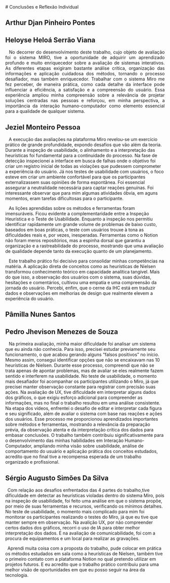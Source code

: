 <div align="justify">
# Conclusões e Reflexão Individual

## Arthur Djan Pinheiro Pontes


## Heloyse Heloá Serrão Viana

&ensp; No decorrer do desenvolvimento deste trabalho, cujo objeto de avaliação foi o sistema MIRO, tive a oportunidade de adquirir um aprendizado profundo e muito enriquecedor sobre a avaliação de sistemas interativos. As diferentes etapas exigiram bastante análise crítica, organização das informações e aplicação cuidadosa dos métodos, tornando o processo desafiador, mas também enriquecedor. Trabalhar com o sistema Miro me fez perceber, de maneira prática, como cada detalhe da interface pode influenciar a eficiência, a satisfação e a compreensão do usuário. Essa experiência ampliou minha compreensão sobre a relevância de projetar soluções centradas nas pessoas e reforçou, em minha perspectiva, a importância da interação humano-computador como elemento essencial para a qualidade de qualquer sistema.
</div>


## Jeziel Monteiro Pessoa

&ensp; A execução das avaliações na plataforma Miro revelou-se um exercício prático de grande profundidade, expondo desafios que vão além da teoria. Durante a inspeção de usabilidade, o alinhamento e a interpretação das heurísticas foi fundamental para a continuidade do processo. Na fase de detecção inspecionei a interface em busca de falhas onde o objetivo foi criar um registro inicial de todas as violações que pudessem comprometer a experiência do usuário. Já nos testes de usabilidade com usuários, o foco esteve em criar um ambiente confortável para que os participantes externalizassem suas opiniões de forma espontânea. Foi essencial assegurar a neutralidade necessária para captar reações genuínas. Foi interessante observar que para mim algumas atividades óbvia, em aguns momentos, eram tarefas dificultosas para o participante.


&ensp; As lições aprendidas sobre os métodos e ferramentas foram imensuráveis. Ficou evidente a complementaridade entre a Inspeção Heurística e o Teste de Usabilidade. Enquanto a inspeção nos permitiu identificar rapidamente um grande volume de problemas de baixo custo, baseados em boas práticas, o teste com usuários trouxe à tona as dificuldades reais e, por vezes, inesperadas. Ferramentas como o Notion não foram meros repositórios, mas a espinha dorsal que garantiu a organização e a rastreabilidade do processo, mostrando que uma avaliação de qualidade depende tanto da execução quanto de um planejamento. 


&ensp; Este trabalho prático foi decisivo para consolidar minhas competências na matéria. A aplicação direta de conceitos como as heurísticas de Nielsen transformou conhecimento teórico em capacidade analítica tangível. Mais do que isso, a observação dos usuários com o sistema, suas dúvidas, hesitações e comentários, cultivou uma empatia e uma compreensão da jornada do usuário. Percebi, enfim, que o cerne da IHC está em traduzir dados e observações em melhorias de design que realmente elevem a experiência do usuário.

## Pâmilla Nunes Santos


## Pedro Jhevison Menezes de Souza

&ensp; Na primeira avaliação, minha maior dificuldade foi analisar um sistema que eu ainda não conhecia. Para isso, precisei estudar previamente seu funcionamento, o que acabou gerando alguns “falsos positivos” no início. Mesmo assim, consegui identificar opções que não se encaixavam nas 10 heurísticas de Nielsen. Durante esse processo, compreendi que não se trata apenas de apontar problemas, mas de avaliar se eles realmente fazem sentido e interferem na usabilidade. No teste de usabilidade, o momento mais desafiador foi acompanhar os participantes utilizando o Miro, já que precisei manter observação constante para registrar com precisão suas ações. Na avaliação de UX, tive dificuldade em interpretar alguns dados dos gráficos, o que exigiu esforço adicional para compreender as informações, mas no final o trabalho resultou em uma análise consistente. Na etapa dos vídeos, enfrentei o desafio de editar e interpretar cada figura e seu significado, além de avaliar o sistema com base nas reações e ações dos usuários. Esse processo me proporcionou aprendizados importantes sobre métodos e ferramentas, mostrando a relevância da preparação prévia, da observação atenta e da interpretação crítica dos dados para embasar conclusões. O trabalho também contribuiu significativamente para o desenvolvimento das minhas habilidades em Interação Humano-Computador, ampliando minha visão sobre usabilidade, análise de comportamento do usuário e aplicação prática dos conceitos estudados, acredito que no final tive a recompensa esperada de um trabalho organizado e profissional.
</div>


## Sérgio Augusto Simões Da Silva

&ensp;Com relação aos desafios enfrentados das 4 partes do trabalho,tive dificuldade em detectar as heurísticas violadas dentro do sistema Miro, pois na inspeção de usabilidade, foi feito uma análise em que o sistema propõe, por meio de suas ferramentas e recursos, verificando os mínimos detalhes. No teste de usabilidade, o momento mais complicado para mim foi monitorar os participantes realizando o testes do Miro, já que eu tive que manter sempre em observação. Na avalição UX, por não compreender certos dados dos gráficos, recorri o uso de IA para obter melhor interpretação dos dados. E na avaliação de comunicabilidade, foi com a procura de equipamentos e um local para realizar as gravações.

&ensp;Aprendi muita coisa com a proposta do trabalho, pude colocar em prática os métodos estudados em sala como a heurísticas de Nielsen, também tive o primeiro contato com a plataforma Notion no qual pretendo utilizar em projetos futuros. E eu acredito que o trabalho prático contribuiu para uma melhor visão de oportunidades em que eu posso seguir na área da tecnologia.
</div>


